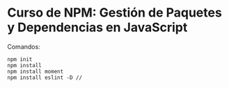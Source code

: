 # Curso de NPM: Gestión de Paquetes y Dependencias en JavaScript

Comandos:

```shell
npm init
npm install
npm install moment
npm install eslint -D //
```
